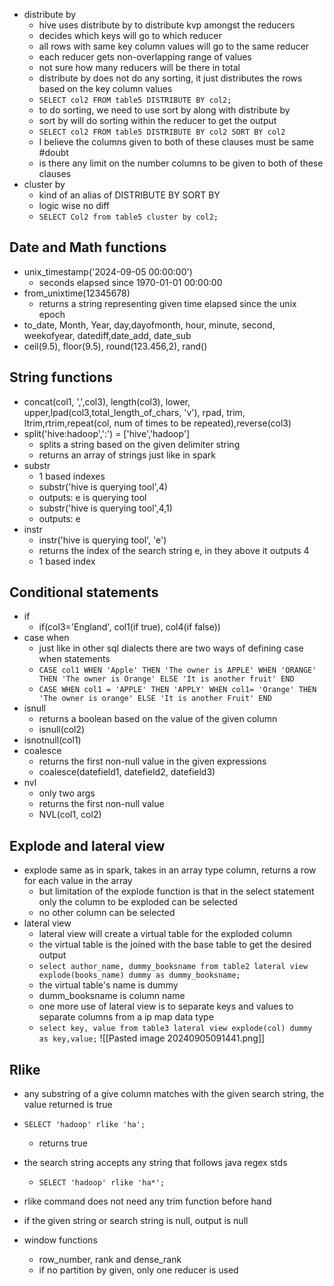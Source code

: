 - distribute by
	- hive uses distribute by to distribute kvp amongst the reducers
	- decides which keys will go to which reducer
	- all rows with same key column values will go to the same reducer
	- each reducer gets non-overlapping range of values
	- not sure how many reducers will be there in total
	- distribute by does not do any sorting, it just distributes the rows based on the key column values
	- `SELECT col2 FROM table5 DISTRIBUTE BY col2;`
	- to do sorting, we need to use sort by along with distribute by
	- sort by will do sorting within the reducer to get the output
	- `SELECT col2 FROM table5 DISTRIBUTE BY col2 SORT BY col2`
	- I believe the columns given to both of these clauses must be same #doubt 
	- is there any limit on the number columns to be given to both of these clauses
- cluster by
	- kind of an alias of DISTRIBUTE BY SORT BY
	- logic wise no diff
	- `SELECT Col2 from table5 cluster by col2;`
## Date and Math functions
- unix_timestamp('2024-09-05 00:00:00')
	- seconds elapsed since 1970-01-01 00:00:00
- from_unixtime(12345678)
	- returns a string representing given time elapsed since the unix epoch
- to_date, Month, Year, day,dayofmonth, hour, minute, second, weekofyear, datediff,date_add, date_sub
- ceil(9.5), floor(9.5), round(123.456,2), rand()

## String functions
- concat(col1, ',',col3), length(col3), lower, upper,lpad(col3,total_length_of_chars, 'v'), rpad, trim, ltrim,rtrim,repeat(col, num of times to be repeated),reverse(col3)
- split('hive:hadoop',':') = \['hive','hadoop'\]
	- splits a string based on the given delimiter string
	- returns an array of strings just like in spark
- substr
	- 1 based indexes
	- substr('hive is querying tool',4)
	- outputs: e is querying tool
	- substr('hive is querying tool',4,1)
	- outputs: e
- instr
	- instr('hive is querying tool', 'e')
	- returns the index of the search string e, in they above it outputs 4
	- 1 based index
## Conditional statements
- if
	- if(col3='England', col1(if true), col4(if false))
- case when
	- just like in other sql dialects there are two ways of defining case when statements
	- `CASE col1 WHEN 'Apple' THEN 'The owner is APPLE' WHEN 'ORANGE' THEN 'The owner is Orange' ELSE 'It is another fruit' END`
	- `CASE WHEN col1 = 'APPLE' THEN 'APPLY' WHEN col1= 'Orange' THEN 'The owner is orange' ELSE 'It is another Fruit' END`
- isnull
	- returns a boolean based on the value of the given column
	- isnull(col2)
- isnotnull(col1)
- coalesce
	- returns the first non-null value in the given expressions
	- coalesce(datefield1, datefield2, datefield3)
- nvl
	- only two args
	- returns the first non-null value
	- NVL(col1, col2)

## Explode and lateral view
- explode same as in spark, takes in an array type column, returns a row for each value in the array
	- but limitation of the explode function is that in the select statement only the column to be exploded can be selected
	- no other column can be selected
- lateral view
	- lateral view will create a virtual table for the exploded column
	- the virtual table is the joined with the base table to get the desired output
	- `select author_name, dummy_booksname from table2 lateral view explode(books_name) dummy as dummy_booksname;`
	- the virtual table's name is dummy
	- dumm_booksname is column name
	- one more use of lateral view is to separate keys and values to separate columns from a ip map data type
	- `select key, value from table3 lateral view explode(col) dummy as key,value;`
![[Pasted image 20240905091441.png]]

## Rlike
- any substring of a give column matches with the given search string, the value returned is true
- `SELECT 'hadoop' rlike 'ha';`
	- returns true
- the search string accepts any string that follows java regex stds
	- `SELECT 'hadoop' rlike 'ha*';`
- rlike command does not need any trim function before hand
- if the given string or search string is null, output is null

- window functions
	- row_number, rank and dense_rank
	- if no partition by given, only one reducer is used